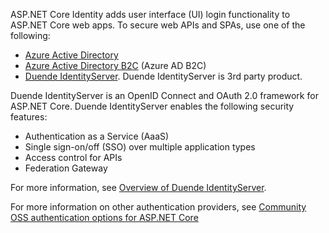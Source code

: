 ASP.NET Core Identity adds user interface (UI) login functionality to ASP.NET Core web apps. To secure web APIs and SPAs, use one of the following:

* [Azure Active Directory](/azure/api-management/api-management-howto-protect-backend-with-aad)
* [Azure Active Directory B2C](/azure/active-directory-b2c/active-directory-b2c-custom-rest-api-netfw) (Azure AD B2C)
* [Duende IdentityServer](https://docs.duendesoftware.com/identityserver/v6/overview/). Duende IdentityServer is 3rd party product.

Duende IdentityServer is an OpenID Connect and OAuth 2.0 framework for ASP.NET Core. Duende IdentityServer enables the following security features:

* Authentication as a Service (AaaS)
* Single sign-on/off (SSO) over multiple application types
* Access control for APIs
* Federation Gateway

For more information, see [Overview of Duende IdentityServer](https://docs.duendesoftware.com/identityserver/v6/overview/).

For more information on other authentication providers, see [Community OSS authentication options for ASP.NET Core](xref:security/authentication/community)

